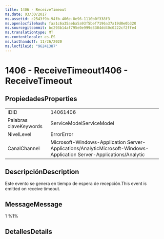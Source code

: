 ```yaml
---
title: 1406 - ReceiveTimeout
ms.date: 03/30/2017
ms.assetid: c2543f9b-94fb-406e-8e96-1110b0f338f3
ms.openlocfilehash: faa1c6a35aeba5a93f5bef7196a37a19d0e0b320
ms.sourcegitcommit: bc293b14af795e0e999e3304dd40c0222cf2ffe4
ms.translationtype: MT
ms.contentlocale: es-ES
ms.lasthandoff: 11/26/2020
ms.locfileid: "96241387"
---
```

# <a name="1406---receivetimeout"></a><span data-ttu-id="662f1-102">1406 - ReceiveTimeout</span><span class="sxs-lookup"><span data-stu-id="662f1-102">1406 - ReceiveTimeout</span></span>

## <a name="properties"></a><span data-ttu-id="662f1-103">Propiedades</span><span class="sxs-lookup"><span data-stu-id="662f1-103">Properties</span></span>  
  
|||  
|-|-|  
|<span data-ttu-id="662f1-104">ID</span><span class="sxs-lookup"><span data-stu-id="662f1-104">ID</span></span>|<span data-ttu-id="662f1-105">1406</span><span class="sxs-lookup"><span data-stu-id="662f1-105">1406</span></span>|  
|<span data-ttu-id="662f1-106">Palabras clave</span><span class="sxs-lookup"><span data-stu-id="662f1-106">Keywords</span></span>|<span data-ttu-id="662f1-107">ServiceModel</span><span class="sxs-lookup"><span data-stu-id="662f1-107">ServiceModel</span></span>|  
|<span data-ttu-id="662f1-108">Nivel</span><span class="sxs-lookup"><span data-stu-id="662f1-108">Level</span></span>|<span data-ttu-id="662f1-109">Error</span><span class="sxs-lookup"><span data-stu-id="662f1-109">Error</span></span>|  
|<span data-ttu-id="662f1-110">Canal</span><span class="sxs-lookup"><span data-stu-id="662f1-110">Channel</span></span>|<span data-ttu-id="662f1-111">Microsoft-Windows-Application Server-Applications/Analytic</span><span class="sxs-lookup"><span data-stu-id="662f1-111">Microsoft-Windows-Application Server-Applications/Analytic</span></span>|  
  
## <a name="description"></a><span data-ttu-id="662f1-112">Descripción</span><span class="sxs-lookup"><span data-stu-id="662f1-112">Description</span></span>  

 <span data-ttu-id="662f1-113">Este evento se genera en tiempo de espera de recepción.</span><span class="sxs-lookup"><span data-stu-id="662f1-113">This event is emitted on receive timeout.</span></span>  
  
## <a name="message"></a><span data-ttu-id="662f1-114">Message</span><span class="sxs-lookup"><span data-stu-id="662f1-114">Message</span></span>  

 <span data-ttu-id="662f1-115">1 %</span><span class="sxs-lookup"><span data-stu-id="662f1-115">1%</span></span>  
  
## <a name="details"></a><span data-ttu-id="662f1-116">Detalles</span><span class="sxs-lookup"><span data-stu-id="662f1-116">Details</span></span>
